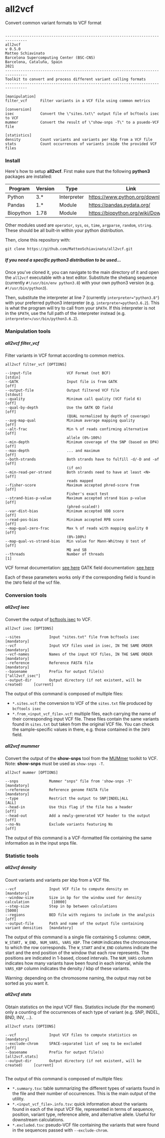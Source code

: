 # all2vcf

Convert common variant formats to VCF format

```

--------------------------------------------------------------------------------
all2vcf
v 0.5.0
Matteo Schiavinato
Barcelona Supercomputing Center (BSC-CNS)
Barcelona, Cataluña, Spain
2021
--------------------------------------------------------------------------------
Toolkit to convert and process different variant calling formats
--------------------------------------------------------------------------------

[manipulation]
filter_vcf      Filter variants in a VCF file using common metrics

[conversion]
isec            Convert the \"sites.txt\" output file of bcftools isec to VCF
mummer          Convert the result of \"show-snps -T\" to a psuedo-VCF file

[statistics]
density         Count variants and variants per kbp from a VCF file
stats           Count occurrences of variants inside the provided VCF files

```

### Install

Here's how to setup **all2vcf**. First make sure that the following **python3** packages are installed:

| Program     | Version | Type          | Link                                |
|-------------|---------|---------------|-------------------------------------|
| Python      | 3.*     | Interpreter   | https://www.python.org/downloads/   |
| Pandas      | 1.*     | Module        | https://pandas.pydata.org/          |
| Biopython   | 1.78    | Module        | https://biopython.org/wiki/Download |

Other modules used are `operator`, `sys`, `os`, `time`, `argparse`, `random`, `string`. These should be all built-in within your python distribution.

Then, clone this repository with:

```
git clone https://github.com/MatteoSchiavinato/all2vcf.git
```

##### If you need a specific python3 distribution to be used...

Once you've cloned it, you can navigate to the main directory of it and open the `all2vcf` executable with a text editor. Substitute the shebang sequence (currently `#!/usr/bin/env python3.8`) with your own python3 version (e.g. `#!/usr/bin/python3`).

Then, substitute the interpreter at line 7 (currently `interpreter="python3.8"`) with your preferred python3 interpreter (e.g. `interpreter=python3.6.2`). This is what the program will try to call from your `$PATH`. If this interpreter is not in the `$PATH`, use the full path of the interpreter instead (e.g. `interpreter=/usr/bin/python3.6.2`).

### Manipulation tools

##### all2vcf filter_vcf

Filter variants in VCF format according to common metrics.

```
all2vcf filter_vcf [OPTIONS]

--input-file                VCF Format (not BCF)                                [stdin]
--GATK                      Input file is from GATK                             [off]
--output-file               Output filtered VCF file                            [stdout]
--quality                   Minimum call quality (VCF field 6)                  [off]
--qual-by-depth             Use the GATK QD field                               [off]
                            (QUAL normalized by depth of coverage)        
--avg-map-qual              Minimum average mapping quality                     [off]
--alt-frac                  Min % of reads confirming alternative               [off]
                            allele (0%-100%)        
--min-depth                 Minimum coverage of the SNP (based on DP4)          [off]
--max-depth                 ... and maximum                                     [off]
--both-strands              Both strands have to fulfill -d/-D and -af          [off]
                            (if on)        
--min-read-per-strand       Both strands need to have at least <N>              [off]
                            reads mapped        
--fisher-score              Maximum accepted phred-score from                   [off]
                            Fisher's exact test        
--strand-bias-p-value       Maximum accepted strand bias p-value                [off]
                            (phred-scaled!)        
--var-dist-bias             Minimum accepted VDB score                          [off]
--read-pos-bias             Minimum accepted RPB score                          [off]
--map-qual-zero-frac        Max % of reads with mapping quality 0               [off]
                            (0%-100%)        
--map-qual-vs-strand-bias   Min value for Mann-Whitney U test of                [off]
                            MQ and SB        
--threads                   Number of threads                                   [1]
```

VCF format documentation: [see here](https://samtools.github.io/hts-specs/VCFv4.2.pdf)
GATK field documentation: [see here](https://gatk.broadinstitute.org/hc/en-us/articles/360035531692-VCF-Variant-Call-Format)

Each of these parameters works only if the corresponding field is found in the `INFO` field of the vcf file.

### Conversion tools

##### all2vcf isec

Convert the output of [bcftools isec](http://samtools.github.io/bcftools/bcftools.html) to VCF.

```
all2vcf isec [OPTIONS]

--sites             Input "sites.txt" file from bcftools isec               [mandatory]
--vcf               Input VCF files used in isec, IN THE SAME ORDER         [mandatory]
--vcf-names         Names of the input VCF files, IN THE SAME ORDER         [mandatory]
--reference         Reference FASTA file                                    [mandatory]
--basename          Prefix for output file(s)                               ["all2vcf_isec"]
--output-dir        Output directory (if not existent, will be created)     [current]

```

The output of this command is composed of multiple files:

- `*.sites.vcf`: the conversion to VCF of the `sites.txt` file produced by `bcftools isec`
- `*.from_<input_vcf_file>.vcf`: multiple files, each carrying the name of their corresponding input VCF file. These files contain the same variants found in `sites.txt` but taken from the original VCF file. You can check the sample-specific values in there, e.g. those contained in the `INFO` field.


##### all2vcf mummer

Convert the output of the **show-snps** tool from the [MUMmer](http://mummer.sourceforge.net/) toolkit to VCF. Note: **show-snps** must be used as `show-snps -T`.

```
all2vcf mummer [OPTIONS]

--snps              Mummer "snps" file from 'show-snps -T'                  [mandatory]
--reference         Reference genome FASTA file                             [mandatory]
--type              Restrict the output to SNP|INDEL|ALL                    [ALL]
--head-in           Use this flag if the file has a header                  [off]
--head-out          Add a newly-generated VCF header to the output          [off]
--no-Ns             Exclude variants featuring Ns                           [off]

```

The output of this command is a VCF-formatted file containing the same information as in the input snps file.


### Statistic tools

##### all2vcf density

Count variants and variants per kbp from a VCF file.

```
--vcf               Input VCF file to compute density on                            [mandatory]
--window-size       Size in bp for the window used for density calculation          [10000]
--step-size         Step in bp between calculations                                 [5000]
--regions           BED file with regions to include in the analysis                [off]
--output-file       Path and name of the output file containing variant densities   [mandatory]

```

The output of this command is a single file containing 5 columns: `CHROM, W_START, W_END, NUM_VARS, VARS_KBP`. The `CHROM` indicates the chromosome to which the row corresponds. The `W_START` and `W_END` columns indicate the start and the end position of the window that each row represents. The positions are indicated in 1-based, closed intervals. The `NUM_VARS` column indicates how many variants have been found in each interval, while the `VARS_KBP` column indicates the density / kbp of these variants.

Warning: depending on the chromosome naming, the output may not be sorted as you want it.


##### all2vcf stats

Obtain statistics on the input VCF files. Statistics include (for the moment) only a counting of the occurrences of each type of variant (e.g. SNP, INDEL, BND, INV, ...).

```
all2vcf stats [OPTIONS]

--vcf               Input VCF files to compute statistics on                [mandatory]
--exclude-chrom     SPACE-separated list of seq to be excluded              [off]
--basename          Prefix for output file(s)                               [all2vcf.stats]
--output-dir        Output directory (if not existent, will be created)     [current]


```

The output of this command is composed of multiple files:

- `*.summary.tsv`: table summarizing the different types of variants found in the file and their number of occurrences. This is the main output of the utility.
- `*.<input_vcf_file>.info.tsv`: quick information about the variants found in each of the input VCF file, represented in terms of sequence, position, variant type, reference allele, and alternative allele. Useful for downstream calculations.
- `*.excluded.tsv`: pseudo-VCF file containing the variants that were found in the sequences passed with `--exclude-chrom`.
